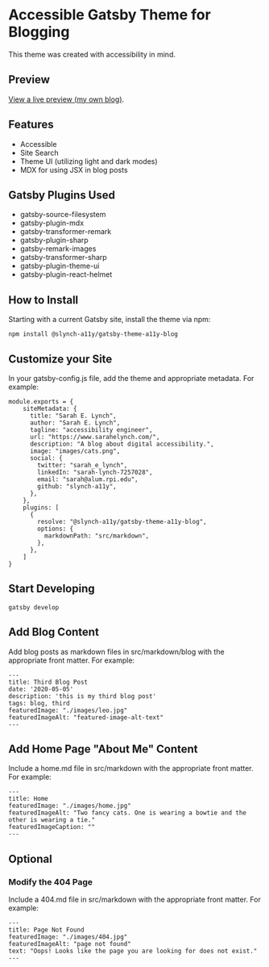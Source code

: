 # Accessible Gatsby Theme for Blogging
This theme was created with accessibility in mind. 

## Preview
[View a live preview (my own blog)](https://www.sarahelynch.com/).

## Features
* Accessible
* Site Search
* Theme UI (utilizing light and dark modes)
* MDX for using JSX in blog posts

## Gatsby Plugins Used
* gatsby-source-filesystem
* gatsby-plugin-mdx
* gatsby-transformer-remark
* gatsby-plugin-sharp
* gatsby-remark-images
* gatsby-transformer-sharp
* gatsby-plugin-theme-ui
* gatsby-plugin-react-helmet

## How to Install
Starting with a current Gatsby site, install the theme via npm:

```npm install @slynch-a11y/gatsby-theme-a11y-blog```

## Customize your Site
In your gatsby-config.js file, add the theme and appropriate metadata. For example:

```
module.exports = {
    siteMetadata: {
      title: "Sarah E. Lynch",
      author: "Sarah E. Lynch",
      tagline: "accessibility engineer",
      url: "https://www.sarahelynch.com/",
      description: "A blog about digital accessibility.",
      image: "images/cats.png",
      social: {
        twitter: "sarah_e_lynch",
        linkedIn: "sarah-lynch-7257028",
        email: "sarah@alum.rpi.edu",
        github: "slynch-a11y",
      },
    },
    plugins: [
      {
        resolve: "@slynch-a11y/gatsby-theme-a11y-blog",
        options: {
          markdownPath: "src/markdown",
        },
      },
    ]
}
```
## Start Developing
```
gatsby develop
```

## Add Blog Content
Add blog posts as markdown files in src/markdown/blog with the appropriate front matter. For example:
```
---
title: Third Blog Post
date: '2020-05-05'
description: 'this is my third blog post'
tags: blog, third
featuredImage: "./images/leo.jpg"
featuredImageAlt: "featured-image-alt-text"
---
```
## Add Home Page "About Me" Content
Include a home.md file in src/markdown with the appropriate front matter.  For example:
```
---
title: Home
featuredImage: "./images/home.jpg"
featuredImageAlt: "Two fancy cats. One is wearing a bowtie and the other is wearing a tie."
featuredImageCaption: ""
---
```
## Optional
### Modify the 404 Page
Include a 404.md file in src/markdown with the appropriate front matter.  For example:
```
---
title: Page Not Found
featuredImage: "./images/404.jpg"
featuredImageAlt: "page not found"
text: "Oops! Looks like the page you are looking for does not exist."
---
```
